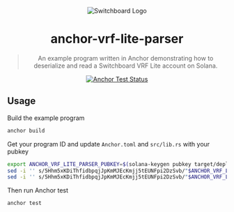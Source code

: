 <div align="center">

![Switchboard Logo](https://github.com/switchboard-xyz/sbv2-core/raw/main/website/static/img/icons/switchboard/avatar.png)

# anchor-vrf-lite-parser

> An example program written in Anchor demonstrating how to deserialize and read
> a Switchboard VRF Lite account on Solana.

[![Anchor Test Status](https://github.com/switchboard-xyz/sbv2-solana/actions/workflows/anchor-test.yml/badge.svg)](https://github.com/switchboard-xyz/sbv2-solana/actions/workflows/anchor-test.yml)

</div>

<!-- install -->

<!-- installstop -->

## Usage

Build the example program

```bash
anchor build
```

Get your program ID and update `Anchor.toml` and `src/lib.rs` with your pubkey

```bash
export ANCHOR_VRF_LITE_PARSER_PUBKEY=$(solana-keygen pubkey target/deploy/anchor_vrf_lite_parser-keypair.json)
sed -i '' s/5Hhm5xKDiThfidbpqjJpKmMJEcKmjj5tEUNFpi2DzSvb/"$ANCHOR_VRF_LITE_PARSER_PUBKEY"/g Anchor.toml
sed -i '' s/5Hhm5xKDiThfidbpqjJpKmMJEcKmjj5tEUNFpi2DzSvb/"$ANCHOR_VRF_LITE_PARSER_PUBKEY"/g src/lib.rs
```

Then run Anchor test

```bash
anchor test
```
